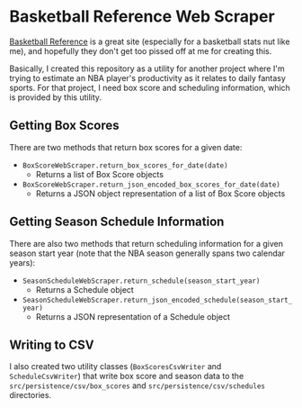 # Basketball Reference Web Scraper
[Basketball Reference](http://www.basketball-reference.com) is a great site (especially for a basketball stats nut like me), and hopefully they don't get too pissed off at me for creating this.

Basically, I created this repository as a utility for another project where I'm trying to estimate an NBA player's productivity as it relates to daily fantasy sports.  For that project, I need box score and scheduling information, which is provided by this utility.

## Getting Box Scores
There are two methods that return box scores for a given date:

* `BoxScoreWebScraper.return_box_scores_for_date(date)`
  * Returns a list of Box Score objects
* `BoxScoreWebScraper.return_json_encoded_box_scores_for_date(date)`
  * Returns a JSON object representation of a list of Box Score objects

## Getting Season Schedule Information
There are also two methods that return scheduling information for a given season start year (note that the NBA season generally spans two calendar years):

* `SeasonScheduleWebScraper.return_schedule(season_start_year)`
  * Returns a Schedule object
* `SeasonScheduleWebScraper.return_json_encoded_schedule(season_start_year)`
  * Returns a JSON representation of a Schedule object

## Writing to CSV
I also created two utility classes (`BoxScoresCsvWriter` and `ScheduleCsvWriter`) that write box score and season data to the `src/persistence/csv/box_scores` and `src/persistence/csv/schedules` directories.
